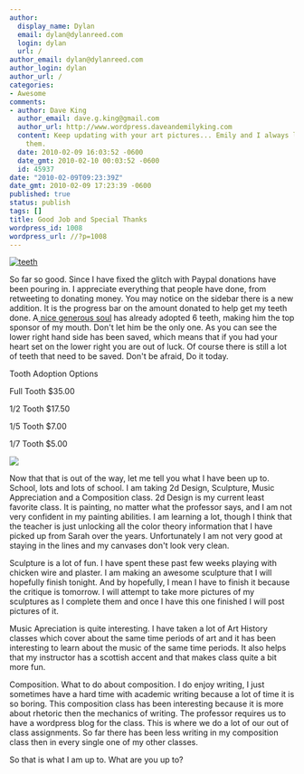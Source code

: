 ```yaml
---
author:
  display_name: Dylan
  email: dylan@dylanreed.com
  login: dylan
  url: /
author_email: dylan@dylanreed.com
author_login: dylan
author_url: /
categories:
- Awesome
comments:
- author: Dave King
  author_email: dave.g.king@gmail.com
  author_url: http://www.wordpress.daveandemilyking.com
  content: Keep updating with your art pictures... Emily and I always love seeing
    them.
  date: 2010-02-09 16:03:52 -0600
  date_gmt: 2010-02-10 00:03:52 -0600
  id: 45937
date: "2010-02-09T09:23:39Z"
date_gmt: 2010-02-09 17:23:39 -0600
published: true
status: publish
tags: []
title: Good Job and Special Thanks
wordpress_id: 1008
wordpress_url: //?p=1008
---
```


[![][1]][2]

   [1]: /media/2010/02/teeth-300x147.jpg (teeth)
   [2]: /media/2010/02/teeth.jpg

So far so good. Since I have fixed the glitch with Paypal donations have been pouring in. I appreciate everything that people have done, from retweeting to donating money. You may notice on the sidebar there is a new addition. It is the progress bar on the amount donated to help get my teeth done. A[ nice generous soul][3] has already adopted 6 teeth, making him the top sponsor of my mouth. Don't let him be the only one. As you can see the lower right hand side has been saved, which means that if you had your heart set on the lower right you are out of luck. Of course there is still a lot of teeth that need to be saved. Don't be afraid, Do it today.

   [3]: http://daveandemilyking.wordpress.com/

  


Tooth Adoption Options
  


Full Tooth $35.00

1/2 Tooth $17.50

1/5 Tooth $7.00

1/7 Tooth $5.00  

  
  
  
  
![][4]  


   [4]: https://www.paypal.com/en_US/i/scr/pixel.gif

Now that that is out of the way, let me tell you what I have been up to. School, lots and lots of school. I am taking 2d Design, Sculpture, Music Appreciation and a Composition class. 2d Design is my current least favorite class. It is painting, no matter what the professor says, and I am not very confident in my painting abilities. I am learning a lot, though I think that the teacher is just unlocking all the color theory information that I have picked up from Sarah over the years. Unfortunately I am not very good at staying in the lines and my canvases don't look very clean.

Sculpture is a lot of fun. I have spent these past few weeks playing with chicken wire and plaster. I am making an awesome sculpture that I will hopefully finish tonight. And by hopefully, I mean I have to finish it because the critique is tomorrow. I will attempt to take more pictures of my sculptures as I complete them and once I have this one finished I will post pictures of it.

Music Apreciation is quite interesting. I have taken a lot of Art History classes which cover about the same time periods of art and it has been interesting to learn about the music of the same time periods. It also helps that my instructor has a scottish accent and that makes class quite a bit more fun.

Composition. What to do about composition. I do enjoy writing, I just sometimes have a hard time with academic writing because a lot of time it is so boring. This composition class has been interesting because it is more about rhetoric then the mechanics of writing. The professor requires us to have a wordpress blog for the class. This is where we do a lot of our out of class assignments. So far there has been less writing in my composition class then in every single one of my other classes.

So that is what I am up to. What are you up to?
